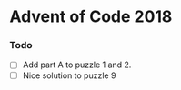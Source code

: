 # Advent of Code 2018

### Todo

- [ ] Add part A to puzzle 1 and 2.
- [ ] Nice solution to puzzle 9